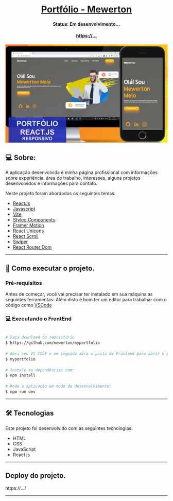 <p align="center">
  <h1 align="center"><a href="#">Portfólio - Mewerton</a></h1>
</p>

<h4 align="center"> 
	 Status: Em desenvolvimento...
</h4>
<p align="center">
  <h4 align="center"><a href="#">https://...</a></h4>
</p>

<p align="center">
  <img width="800" src="./src/assets/musicapp.png">
</p>

## 💻 Sobre:

A aplicação desenvolvida é minha página profissional com informações sobre experiência, área de trabalho, interesses, alguns projetos desenvolvidos e informações para contato.

Neste projeto foram abordados os seguintes temas:

- [ReactJs](https://reactjs.org)
- [Javascript](https://developer.mozilla.org/pt-BR/docs/Web/JavaScript)
- [Vite](https://vitejs.dev/)
- [Styled Components](https://styled-components.com/)
- [Framer Motion](https://www.npmjs.com/package/framer-motion)
- [React Unicons](https://www.npmjs.com/package/@iconscout/react-unicons)
- [React Scroll](https://www.npmjs.com/package/react-scroll)
- [Swiper](https://swiperjs.com/)
- [React Router Dom](https://react-icons.github.io/react-icons/)
---

## 🚀 Como executar o projeto.

### Pré-requisitos

Antes de começar, você vai precisar ter instalado em sua máquina as seguintes ferramentas:
Além disto é bom ter um editor para trabalhar com o código como [VSCode](https://code.visualstudio.com/)


### 💻 Executando o FrontEnd

```bash

# Faça download do repositório
$ https://github.com/mewerton/myportfolio

# Abra seu VS CODE e em seguida abra a pasta do Frontend para abrir o projeto
$ myportfolio

# Instale as dependências com:
$ npm install

# Rode a aplicação em modo de desenvolvimento:
$ npm run dev

```
---

## 🛠 Tecnologias

Este projeto foi desenvolvido com as seguintes tecnologias:

- HTML
- CSS
- JavaScript
- React.js

---

## Deploy do projeto.
https://.../


---
